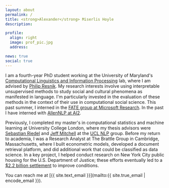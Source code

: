 ```yaml
---
layout: about
permalink: /
title: <strong>Alexander</strong> Miserlis Hoyle
description:

profile:
  align: right
  image: prof_pic.jpg
  address:

news: true
social: true
---
```


I am a fourth-year PhD student working at the University of Maryland's [Computational Linguistics and Information Processing](https://wiki.umiacs.umd.edu/clip/index.php/Main_Page) lab, where I am advised by [Philip Resnik](http://users.umiacs.umd.edu/~resnik/). My research interests involve using interpretable unsupervised methods to study social and cultural phenomena as manifested in language. I'm particularly invested in the evaluation of these methods in the context of their use in computational social science. This past summer, I interned in the [FATE group at Microsoft Research](https://www.microsoft.com/en-us/research/theme/fate-montreal/). In the past I have interned with [AllenNLP at AI2](https://allenai.org/allennlp).

Previously, I completed my master's in computational statistics and machine learning at University College London, where my thesis advisors were [Sebastian Riedel](http://www.riedelcastro.org) and [Jeff Mitchell](http://www.bris.ac.uk/expsych/people/jeffrey-j-mitchell/overview.html) at the [UCL NLP](https://nlp.cs.ucl.ac.uk/) group. Before my return to academia, I was a Research Analyst at The Brattle Group in Cambridge, Massachusetts, where I built econometric models, developed a document retrieval platform, and did additional work that could be classified as data science. In a key project, I helped conduct research on New York City public housing for the U.S. Department of Justice; these efforts eventually led to a [$2.2 billion settlement](https://nypost.com/2018/06/11/city-settles-for-more-than-2b-with-nycha-over-horrendous-living-conditions/) to improve conditions.

You can reach me at [{{ site.text_email }}](mailto:{{ site.true_email | encode_email }}).
